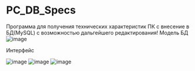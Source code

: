 # PC_DB_Specs
Программа для получения технических характеристик ПК с внесение в БД(MySQL) с возможностью дальгейшего редактирования!
Модель БД
![image](https://github.com/MIUIHELP/PC_DB_Specs/assets/50364584/137f53b2-47c7-49ec-8d5a-f254e4881aeb)

Интерфейс

![image](https://github.com/MIUIHELP/PC_DB_Specs/assets/50364584/2327eb1c-15dc-4761-b382-efadd5c9797a)
![image](https://github.com/MIUIHELP/PC_DB_Specs/assets/50364584/ffd71e98-8a6b-4fe5-b4cc-dd26c76ca9d8)
![image](https://github.com/MIUIHELP/PC_DB_Specs/assets/50364584/b0d243ad-eded-403d-a969-a3250e7a79df)



